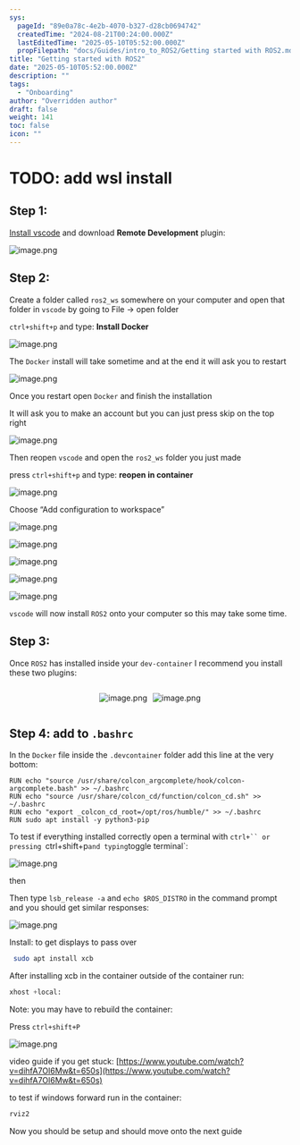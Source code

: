 ```yaml
---
sys:
  pageId: "89e0a78c-4e2b-4070-b327-d28cb0694742"
  createdTime: "2024-08-21T00:24:00.000Z"
  lastEditedTime: "2025-05-10T05:52:00.000Z"
  propFilepath: "docs/Guides/intro_to_ROS2/Getting started with ROS2.md"
title: "Getting started with ROS2"
date: "2025-05-10T05:52:00.000Z"
description: ""
tags:
  - "Onboarding"
author: "Overridden author"
draft: false
weight: 141
toc: false
icon: ""
---
```


# TODO: add wsl install

## Step 1:

[Install vscode](https://code.visualstudio.com/download) and download **Remote Development** plugin:

![image.png](https://prod-files-secure.s3.us-west-2.amazonaws.com/d518164a-d88e-44d1-a4ee-3adb3bd8bce0/efb52993-1881-4a40-b95e-6f020334f022/image.png?X-Amz-Algorithm=AWS4-HMAC-SHA256&X-Amz-Content-Sha256=UNSIGNED-PAYLOAD&X-Amz-Credential=ASIAZI2LB466WIU7RIRQ%2F20250630%2Fus-west-2%2Fs3%2Faws4_request&X-Amz-Date=20250630T100953Z&X-Amz-Expires=3600&X-Amz-Security-Token=IQoJb3JpZ2luX2VjEMH%2F%2F%2F%2F%2F%2F%2F%2F%2F%2FwEaCXVzLXdlc3QtMiJHMEUCIQCgDqndsHtBoAkuFik7gp2RNLQ9%2FzOQ8cLDR6UyfkMlTwIgXmWoIXj3J0fLi5z1f6jTyTgoUzzRo0O5W%2FRCAS1h40YqiAQIuv%2F%2F%2F%2F%2F%2F%2F%2F%2F%2FARAAGgw2Mzc0MjMxODM4MDUiDDV%2FKrLTJVHCsRMQ2yrcAyW0wOS25A6gL%2F5kcfdZzAMYhzV7sSvK6On1B0PSo6rThZlqypVnR2gY8pZkKdwjCgQyvstpoicHEtmb7%2B%2Fjhc4BhAwl2l8He3g08NEqd%2FWBHw6AHuCZ5OBvCy%2F8lULBpUVS5iLwIxAxqChIvltgpwA67zXqT0RCO6Kwpy3N9sXN4QhhYpBD8Ugx8erGL2etgSTlvkeIW5kyE7rGHUC5ZldlZgMM6%2BBz8atjikSBLvNMVh7G7i%2FJl%2BsO4f3TM9CFhJPKWT4crPTs7cEl4ug2bo5a1s6igGVLBaq0fKlyu7COYlVNCP0fvr19ZF2K%2Fz61UWBBZZsjzWFu2onPhc95p8NXoAO7Gm5W9P8gEuOdwWo9GURAtmgAXUGV%2FgNyLOpw4kW1z8wd%2FCzGs8QBufLQ67tj3jxQWupZKp8sgrE4WUJK%2Bvo8bPOO%2FpMc5aRwq4rUs1ZkK5y0KccWmMhGuAwp7osPBCzq5yuDkVrYcFBNMvBAVISPC0AZqXdOF6hmSD2Ay%2FuWZVX%2BAla05LgpJStkso6iy8w7oUSPHgpz6vPc2Zct9HEmnO2FO3nuq3yDkqzrn6NpMiCEqlyEwMLnUPOiEe5jb%2Fnz8UvFkF4cSg60tNsu%2FmJXjPOD2JymhqWxMOiiicMGOqUBlNcceuyCsja%2F%2Bc51a7mTqjFJECWW1dINNS6HR%2B9HZDRGtFRnF3LsZSs%2Bptk8YSH%2BN6zk2ydqENgXnTV9qOBwl02dJkFW0nKtevZCaZzPWCqFVoLkdBIKQ%2BZO4rJH1TMab1ih22RjCQKu4pjAeOIxTA57vULlz6sbvaEqvKw1wXUzSdeEwhw8P5lL%2Bcn2nj90%2FNYkHHLuQzqcI3FFXkGHbSJ%2BKsBm&X-Amz-Signature=f5b67857d2398d7d0c2144b45edd5e310bf962399db18185144060c22b36491c&X-Amz-SignedHeaders=host&x-amz-checksum-mode=ENABLED&x-id=GetObject)

## Step 2:

Create a folder called `ros2_ws` somewhere on your computer and open that folder in `vscode` by going to File → open folder 

`ctrl+shift+p` and type: **Install Docker**

![image.png](https://prod-files-secure.s3.us-west-2.amazonaws.com/d518164a-d88e-44d1-a4ee-3adb3bd8bce0/2269dc0e-1cd5-47ff-bceb-c04ad9b2eab0/image.png?X-Amz-Algorithm=AWS4-HMAC-SHA256&X-Amz-Content-Sha256=UNSIGNED-PAYLOAD&X-Amz-Credential=ASIAZI2LB466WIU7RIRQ%2F20250630%2Fus-west-2%2Fs3%2Faws4_request&X-Amz-Date=20250630T100953Z&X-Amz-Expires=3600&X-Amz-Security-Token=IQoJb3JpZ2luX2VjEMH%2F%2F%2F%2F%2F%2F%2F%2F%2F%2FwEaCXVzLXdlc3QtMiJHMEUCIQCgDqndsHtBoAkuFik7gp2RNLQ9%2FzOQ8cLDR6UyfkMlTwIgXmWoIXj3J0fLi5z1f6jTyTgoUzzRo0O5W%2FRCAS1h40YqiAQIuv%2F%2F%2F%2F%2F%2F%2F%2F%2F%2FARAAGgw2Mzc0MjMxODM4MDUiDDV%2FKrLTJVHCsRMQ2yrcAyW0wOS25A6gL%2F5kcfdZzAMYhzV7sSvK6On1B0PSo6rThZlqypVnR2gY8pZkKdwjCgQyvstpoicHEtmb7%2B%2Fjhc4BhAwl2l8He3g08NEqd%2FWBHw6AHuCZ5OBvCy%2F8lULBpUVS5iLwIxAxqChIvltgpwA67zXqT0RCO6Kwpy3N9sXN4QhhYpBD8Ugx8erGL2etgSTlvkeIW5kyE7rGHUC5ZldlZgMM6%2BBz8atjikSBLvNMVh7G7i%2FJl%2BsO4f3TM9CFhJPKWT4crPTs7cEl4ug2bo5a1s6igGVLBaq0fKlyu7COYlVNCP0fvr19ZF2K%2Fz61UWBBZZsjzWFu2onPhc95p8NXoAO7Gm5W9P8gEuOdwWo9GURAtmgAXUGV%2FgNyLOpw4kW1z8wd%2FCzGs8QBufLQ67tj3jxQWupZKp8sgrE4WUJK%2Bvo8bPOO%2FpMc5aRwq4rUs1ZkK5y0KccWmMhGuAwp7osPBCzq5yuDkVrYcFBNMvBAVISPC0AZqXdOF6hmSD2Ay%2FuWZVX%2BAla05LgpJStkso6iy8w7oUSPHgpz6vPc2Zct9HEmnO2FO3nuq3yDkqzrn6NpMiCEqlyEwMLnUPOiEe5jb%2Fnz8UvFkF4cSg60tNsu%2FmJXjPOD2JymhqWxMOiiicMGOqUBlNcceuyCsja%2F%2Bc51a7mTqjFJECWW1dINNS6HR%2B9HZDRGtFRnF3LsZSs%2Bptk8YSH%2BN6zk2ydqENgXnTV9qOBwl02dJkFW0nKtevZCaZzPWCqFVoLkdBIKQ%2BZO4rJH1TMab1ih22RjCQKu4pjAeOIxTA57vULlz6sbvaEqvKw1wXUzSdeEwhw8P5lL%2Bcn2nj90%2FNYkHHLuQzqcI3FFXkGHbSJ%2BKsBm&X-Amz-Signature=48dd7d27740ab7fec6cd2b56d4418f65d74c191c9c0fb946bb48b63141a21d06&X-Amz-SignedHeaders=host&x-amz-checksum-mode=ENABLED&x-id=GetObject)

The `Docker` install will take sometime and at the end it will ask you to restart

![image.png](https://prod-files-secure.s3.us-west-2.amazonaws.com/d518164a-d88e-44d1-a4ee-3adb3bd8bce0/ed233f78-be33-4b1f-b89c-9c346c0e961e/image.png?X-Amz-Algorithm=AWS4-HMAC-SHA256&X-Amz-Content-Sha256=UNSIGNED-PAYLOAD&X-Amz-Credential=ASIAZI2LB466WIU7RIRQ%2F20250630%2Fus-west-2%2Fs3%2Faws4_request&X-Amz-Date=20250630T100953Z&X-Amz-Expires=3600&X-Amz-Security-Token=IQoJb3JpZ2luX2VjEMH%2F%2F%2F%2F%2F%2F%2F%2F%2F%2FwEaCXVzLXdlc3QtMiJHMEUCIQCgDqndsHtBoAkuFik7gp2RNLQ9%2FzOQ8cLDR6UyfkMlTwIgXmWoIXj3J0fLi5z1f6jTyTgoUzzRo0O5W%2FRCAS1h40YqiAQIuv%2F%2F%2F%2F%2F%2F%2F%2F%2F%2FARAAGgw2Mzc0MjMxODM4MDUiDDV%2FKrLTJVHCsRMQ2yrcAyW0wOS25A6gL%2F5kcfdZzAMYhzV7sSvK6On1B0PSo6rThZlqypVnR2gY8pZkKdwjCgQyvstpoicHEtmb7%2B%2Fjhc4BhAwl2l8He3g08NEqd%2FWBHw6AHuCZ5OBvCy%2F8lULBpUVS5iLwIxAxqChIvltgpwA67zXqT0RCO6Kwpy3N9sXN4QhhYpBD8Ugx8erGL2etgSTlvkeIW5kyE7rGHUC5ZldlZgMM6%2BBz8atjikSBLvNMVh7G7i%2FJl%2BsO4f3TM9CFhJPKWT4crPTs7cEl4ug2bo5a1s6igGVLBaq0fKlyu7COYlVNCP0fvr19ZF2K%2Fz61UWBBZZsjzWFu2onPhc95p8NXoAO7Gm5W9P8gEuOdwWo9GURAtmgAXUGV%2FgNyLOpw4kW1z8wd%2FCzGs8QBufLQ67tj3jxQWupZKp8sgrE4WUJK%2Bvo8bPOO%2FpMc5aRwq4rUs1ZkK5y0KccWmMhGuAwp7osPBCzq5yuDkVrYcFBNMvBAVISPC0AZqXdOF6hmSD2Ay%2FuWZVX%2BAla05LgpJStkso6iy8w7oUSPHgpz6vPc2Zct9HEmnO2FO3nuq3yDkqzrn6NpMiCEqlyEwMLnUPOiEe5jb%2Fnz8UvFkF4cSg60tNsu%2FmJXjPOD2JymhqWxMOiiicMGOqUBlNcceuyCsja%2F%2Bc51a7mTqjFJECWW1dINNS6HR%2B9HZDRGtFRnF3LsZSs%2Bptk8YSH%2BN6zk2ydqENgXnTV9qOBwl02dJkFW0nKtevZCaZzPWCqFVoLkdBIKQ%2BZO4rJH1TMab1ih22RjCQKu4pjAeOIxTA57vULlz6sbvaEqvKw1wXUzSdeEwhw8P5lL%2Bcn2nj90%2FNYkHHLuQzqcI3FFXkGHbSJ%2BKsBm&X-Amz-Signature=90e5b27491429f1bb78085c33611889eea4f4d00ba77e728f5efc2745dcd63f5&X-Amz-SignedHeaders=host&x-amz-checksum-mode=ENABLED&x-id=GetObject)

Once you restart open `Docker` and finish the installation

It will ask you to make an account but you can just press skip on the top right

![image.png](https://prod-files-secure.s3.us-west-2.amazonaws.com/d518164a-d88e-44d1-a4ee-3adb3bd8bce0/21010ad9-1659-4fd9-9f59-9932a09b2a3d/image.png?X-Amz-Algorithm=AWS4-HMAC-SHA256&X-Amz-Content-Sha256=UNSIGNED-PAYLOAD&X-Amz-Credential=ASIAZI2LB466WIU7RIRQ%2F20250630%2Fus-west-2%2Fs3%2Faws4_request&X-Amz-Date=20250630T100953Z&X-Amz-Expires=3600&X-Amz-Security-Token=IQoJb3JpZ2luX2VjEMH%2F%2F%2F%2F%2F%2F%2F%2F%2F%2FwEaCXVzLXdlc3QtMiJHMEUCIQCgDqndsHtBoAkuFik7gp2RNLQ9%2FzOQ8cLDR6UyfkMlTwIgXmWoIXj3J0fLi5z1f6jTyTgoUzzRo0O5W%2FRCAS1h40YqiAQIuv%2F%2F%2F%2F%2F%2F%2F%2F%2F%2FARAAGgw2Mzc0MjMxODM4MDUiDDV%2FKrLTJVHCsRMQ2yrcAyW0wOS25A6gL%2F5kcfdZzAMYhzV7sSvK6On1B0PSo6rThZlqypVnR2gY8pZkKdwjCgQyvstpoicHEtmb7%2B%2Fjhc4BhAwl2l8He3g08NEqd%2FWBHw6AHuCZ5OBvCy%2F8lULBpUVS5iLwIxAxqChIvltgpwA67zXqT0RCO6Kwpy3N9sXN4QhhYpBD8Ugx8erGL2etgSTlvkeIW5kyE7rGHUC5ZldlZgMM6%2BBz8atjikSBLvNMVh7G7i%2FJl%2BsO4f3TM9CFhJPKWT4crPTs7cEl4ug2bo5a1s6igGVLBaq0fKlyu7COYlVNCP0fvr19ZF2K%2Fz61UWBBZZsjzWFu2onPhc95p8NXoAO7Gm5W9P8gEuOdwWo9GURAtmgAXUGV%2FgNyLOpw4kW1z8wd%2FCzGs8QBufLQ67tj3jxQWupZKp8sgrE4WUJK%2Bvo8bPOO%2FpMc5aRwq4rUs1ZkK5y0KccWmMhGuAwp7osPBCzq5yuDkVrYcFBNMvBAVISPC0AZqXdOF6hmSD2Ay%2FuWZVX%2BAla05LgpJStkso6iy8w7oUSPHgpz6vPc2Zct9HEmnO2FO3nuq3yDkqzrn6NpMiCEqlyEwMLnUPOiEe5jb%2Fnz8UvFkF4cSg60tNsu%2FmJXjPOD2JymhqWxMOiiicMGOqUBlNcceuyCsja%2F%2Bc51a7mTqjFJECWW1dINNS6HR%2B9HZDRGtFRnF3LsZSs%2Bptk8YSH%2BN6zk2ydqENgXnTV9qOBwl02dJkFW0nKtevZCaZzPWCqFVoLkdBIKQ%2BZO4rJH1TMab1ih22RjCQKu4pjAeOIxTA57vULlz6sbvaEqvKw1wXUzSdeEwhw8P5lL%2Bcn2nj90%2FNYkHHLuQzqcI3FFXkGHbSJ%2BKsBm&X-Amz-Signature=09e2ebd7bc71d95c5f61e18829e7ef0b7181ee0cd558ec04d7d778154dd79371&X-Amz-SignedHeaders=host&x-amz-checksum-mode=ENABLED&x-id=GetObject)

Then reopen `vscode` and open the `ros2_ws` folder you just made

press `ctrl+shift+p` and type: **reopen in container**

![image.png](https://prod-files-secure.s3.us-west-2.amazonaws.com/d518164a-d88e-44d1-a4ee-3adb3bd8bce0/4e93b8c2-41ad-488c-8095-c74205196118/image.png?X-Amz-Algorithm=AWS4-HMAC-SHA256&X-Amz-Content-Sha256=UNSIGNED-PAYLOAD&X-Amz-Credential=ASIAZI2LB466WIU7RIRQ%2F20250630%2Fus-west-2%2Fs3%2Faws4_request&X-Amz-Date=20250630T100953Z&X-Amz-Expires=3600&X-Amz-Security-Token=IQoJb3JpZ2luX2VjEMH%2F%2F%2F%2F%2F%2F%2F%2F%2F%2FwEaCXVzLXdlc3QtMiJHMEUCIQCgDqndsHtBoAkuFik7gp2RNLQ9%2FzOQ8cLDR6UyfkMlTwIgXmWoIXj3J0fLi5z1f6jTyTgoUzzRo0O5W%2FRCAS1h40YqiAQIuv%2F%2F%2F%2F%2F%2F%2F%2F%2F%2FARAAGgw2Mzc0MjMxODM4MDUiDDV%2FKrLTJVHCsRMQ2yrcAyW0wOS25A6gL%2F5kcfdZzAMYhzV7sSvK6On1B0PSo6rThZlqypVnR2gY8pZkKdwjCgQyvstpoicHEtmb7%2B%2Fjhc4BhAwl2l8He3g08NEqd%2FWBHw6AHuCZ5OBvCy%2F8lULBpUVS5iLwIxAxqChIvltgpwA67zXqT0RCO6Kwpy3N9sXN4QhhYpBD8Ugx8erGL2etgSTlvkeIW5kyE7rGHUC5ZldlZgMM6%2BBz8atjikSBLvNMVh7G7i%2FJl%2BsO4f3TM9CFhJPKWT4crPTs7cEl4ug2bo5a1s6igGVLBaq0fKlyu7COYlVNCP0fvr19ZF2K%2Fz61UWBBZZsjzWFu2onPhc95p8NXoAO7Gm5W9P8gEuOdwWo9GURAtmgAXUGV%2FgNyLOpw4kW1z8wd%2FCzGs8QBufLQ67tj3jxQWupZKp8sgrE4WUJK%2Bvo8bPOO%2FpMc5aRwq4rUs1ZkK5y0KccWmMhGuAwp7osPBCzq5yuDkVrYcFBNMvBAVISPC0AZqXdOF6hmSD2Ay%2FuWZVX%2BAla05LgpJStkso6iy8w7oUSPHgpz6vPc2Zct9HEmnO2FO3nuq3yDkqzrn6NpMiCEqlyEwMLnUPOiEe5jb%2Fnz8UvFkF4cSg60tNsu%2FmJXjPOD2JymhqWxMOiiicMGOqUBlNcceuyCsja%2F%2Bc51a7mTqjFJECWW1dINNS6HR%2B9HZDRGtFRnF3LsZSs%2Bptk8YSH%2BN6zk2ydqENgXnTV9qOBwl02dJkFW0nKtevZCaZzPWCqFVoLkdBIKQ%2BZO4rJH1TMab1ih22RjCQKu4pjAeOIxTA57vULlz6sbvaEqvKw1wXUzSdeEwhw8P5lL%2Bcn2nj90%2FNYkHHLuQzqcI3FFXkGHbSJ%2BKsBm&X-Amz-Signature=ebb5706f17388fb4b587f399fab774ba95a209715c5bbf1c53cc2805e2b4943d&X-Amz-SignedHeaders=host&x-amz-checksum-mode=ENABLED&x-id=GetObject)

Choose “Add configuration to workspace”

![image.png](https://prod-files-secure.s3.us-west-2.amazonaws.com/d518164a-d88e-44d1-a4ee-3adb3bd8bce0/9560b282-5060-4989-ba37-97e7b2c22476/image.png?X-Amz-Algorithm=AWS4-HMAC-SHA256&X-Amz-Content-Sha256=UNSIGNED-PAYLOAD&X-Amz-Credential=ASIAZI2LB466WIU7RIRQ%2F20250630%2Fus-west-2%2Fs3%2Faws4_request&X-Amz-Date=20250630T100953Z&X-Amz-Expires=3600&X-Amz-Security-Token=IQoJb3JpZ2luX2VjEMH%2F%2F%2F%2F%2F%2F%2F%2F%2F%2FwEaCXVzLXdlc3QtMiJHMEUCIQCgDqndsHtBoAkuFik7gp2RNLQ9%2FzOQ8cLDR6UyfkMlTwIgXmWoIXj3J0fLi5z1f6jTyTgoUzzRo0O5W%2FRCAS1h40YqiAQIuv%2F%2F%2F%2F%2F%2F%2F%2F%2F%2FARAAGgw2Mzc0MjMxODM4MDUiDDV%2FKrLTJVHCsRMQ2yrcAyW0wOS25A6gL%2F5kcfdZzAMYhzV7sSvK6On1B0PSo6rThZlqypVnR2gY8pZkKdwjCgQyvstpoicHEtmb7%2B%2Fjhc4BhAwl2l8He3g08NEqd%2FWBHw6AHuCZ5OBvCy%2F8lULBpUVS5iLwIxAxqChIvltgpwA67zXqT0RCO6Kwpy3N9sXN4QhhYpBD8Ugx8erGL2etgSTlvkeIW5kyE7rGHUC5ZldlZgMM6%2BBz8atjikSBLvNMVh7G7i%2FJl%2BsO4f3TM9CFhJPKWT4crPTs7cEl4ug2bo5a1s6igGVLBaq0fKlyu7COYlVNCP0fvr19ZF2K%2Fz61UWBBZZsjzWFu2onPhc95p8NXoAO7Gm5W9P8gEuOdwWo9GURAtmgAXUGV%2FgNyLOpw4kW1z8wd%2FCzGs8QBufLQ67tj3jxQWupZKp8sgrE4WUJK%2Bvo8bPOO%2FpMc5aRwq4rUs1ZkK5y0KccWmMhGuAwp7osPBCzq5yuDkVrYcFBNMvBAVISPC0AZqXdOF6hmSD2Ay%2FuWZVX%2BAla05LgpJStkso6iy8w7oUSPHgpz6vPc2Zct9HEmnO2FO3nuq3yDkqzrn6NpMiCEqlyEwMLnUPOiEe5jb%2Fnz8UvFkF4cSg60tNsu%2FmJXjPOD2JymhqWxMOiiicMGOqUBlNcceuyCsja%2F%2Bc51a7mTqjFJECWW1dINNS6HR%2B9HZDRGtFRnF3LsZSs%2Bptk8YSH%2BN6zk2ydqENgXnTV9qOBwl02dJkFW0nKtevZCaZzPWCqFVoLkdBIKQ%2BZO4rJH1TMab1ih22RjCQKu4pjAeOIxTA57vULlz6sbvaEqvKw1wXUzSdeEwhw8P5lL%2Bcn2nj90%2FNYkHHLuQzqcI3FFXkGHbSJ%2BKsBm&X-Amz-Signature=4b892ccb976b40c161b4e0f4b87099c0480470b3bc2fbcf9314c1e605b55fb38&X-Amz-SignedHeaders=host&x-amz-checksum-mode=ENABLED&x-id=GetObject)

![image.png](https://prod-files-secure.s3.us-west-2.amazonaws.com/d518164a-d88e-44d1-a4ee-3adb3bd8bce0/2ee63f81-886b-48e8-a553-dc6e5eac99e4/image.png?X-Amz-Algorithm=AWS4-HMAC-SHA256&X-Amz-Content-Sha256=UNSIGNED-PAYLOAD&X-Amz-Credential=ASIAZI2LB466WIU7RIRQ%2F20250630%2Fus-west-2%2Fs3%2Faws4_request&X-Amz-Date=20250630T100953Z&X-Amz-Expires=3600&X-Amz-Security-Token=IQoJb3JpZ2luX2VjEMH%2F%2F%2F%2F%2F%2F%2F%2F%2F%2FwEaCXVzLXdlc3QtMiJHMEUCIQCgDqndsHtBoAkuFik7gp2RNLQ9%2FzOQ8cLDR6UyfkMlTwIgXmWoIXj3J0fLi5z1f6jTyTgoUzzRo0O5W%2FRCAS1h40YqiAQIuv%2F%2F%2F%2F%2F%2F%2F%2F%2F%2FARAAGgw2Mzc0MjMxODM4MDUiDDV%2FKrLTJVHCsRMQ2yrcAyW0wOS25A6gL%2F5kcfdZzAMYhzV7sSvK6On1B0PSo6rThZlqypVnR2gY8pZkKdwjCgQyvstpoicHEtmb7%2B%2Fjhc4BhAwl2l8He3g08NEqd%2FWBHw6AHuCZ5OBvCy%2F8lULBpUVS5iLwIxAxqChIvltgpwA67zXqT0RCO6Kwpy3N9sXN4QhhYpBD8Ugx8erGL2etgSTlvkeIW5kyE7rGHUC5ZldlZgMM6%2BBz8atjikSBLvNMVh7G7i%2FJl%2BsO4f3TM9CFhJPKWT4crPTs7cEl4ug2bo5a1s6igGVLBaq0fKlyu7COYlVNCP0fvr19ZF2K%2Fz61UWBBZZsjzWFu2onPhc95p8NXoAO7Gm5W9P8gEuOdwWo9GURAtmgAXUGV%2FgNyLOpw4kW1z8wd%2FCzGs8QBufLQ67tj3jxQWupZKp8sgrE4WUJK%2Bvo8bPOO%2FpMc5aRwq4rUs1ZkK5y0KccWmMhGuAwp7osPBCzq5yuDkVrYcFBNMvBAVISPC0AZqXdOF6hmSD2Ay%2FuWZVX%2BAla05LgpJStkso6iy8w7oUSPHgpz6vPc2Zct9HEmnO2FO3nuq3yDkqzrn6NpMiCEqlyEwMLnUPOiEe5jb%2Fnz8UvFkF4cSg60tNsu%2FmJXjPOD2JymhqWxMOiiicMGOqUBlNcceuyCsja%2F%2Bc51a7mTqjFJECWW1dINNS6HR%2B9HZDRGtFRnF3LsZSs%2Bptk8YSH%2BN6zk2ydqENgXnTV9qOBwl02dJkFW0nKtevZCaZzPWCqFVoLkdBIKQ%2BZO4rJH1TMab1ih22RjCQKu4pjAeOIxTA57vULlz6sbvaEqvKw1wXUzSdeEwhw8P5lL%2Bcn2nj90%2FNYkHHLuQzqcI3FFXkGHbSJ%2BKsBm&X-Amz-Signature=0f7efb085d42447fc6accaa786a981222cad140050d2e1604301cf2c714e184a&X-Amz-SignedHeaders=host&x-amz-checksum-mode=ENABLED&x-id=GetObject)

![image.png](https://prod-files-secure.s3.us-west-2.amazonaws.com/d518164a-d88e-44d1-a4ee-3adb3bd8bce0/ae1580b2-b048-407e-aed9-b584224a7a04/image.png?X-Amz-Algorithm=AWS4-HMAC-SHA256&X-Amz-Content-Sha256=UNSIGNED-PAYLOAD&X-Amz-Credential=ASIAZI2LB466WIU7RIRQ%2F20250630%2Fus-west-2%2Fs3%2Faws4_request&X-Amz-Date=20250630T100953Z&X-Amz-Expires=3600&X-Amz-Security-Token=IQoJb3JpZ2luX2VjEMH%2F%2F%2F%2F%2F%2F%2F%2F%2F%2FwEaCXVzLXdlc3QtMiJHMEUCIQCgDqndsHtBoAkuFik7gp2RNLQ9%2FzOQ8cLDR6UyfkMlTwIgXmWoIXj3J0fLi5z1f6jTyTgoUzzRo0O5W%2FRCAS1h40YqiAQIuv%2F%2F%2F%2F%2F%2F%2F%2F%2F%2FARAAGgw2Mzc0MjMxODM4MDUiDDV%2FKrLTJVHCsRMQ2yrcAyW0wOS25A6gL%2F5kcfdZzAMYhzV7sSvK6On1B0PSo6rThZlqypVnR2gY8pZkKdwjCgQyvstpoicHEtmb7%2B%2Fjhc4BhAwl2l8He3g08NEqd%2FWBHw6AHuCZ5OBvCy%2F8lULBpUVS5iLwIxAxqChIvltgpwA67zXqT0RCO6Kwpy3N9sXN4QhhYpBD8Ugx8erGL2etgSTlvkeIW5kyE7rGHUC5ZldlZgMM6%2BBz8atjikSBLvNMVh7G7i%2FJl%2BsO4f3TM9CFhJPKWT4crPTs7cEl4ug2bo5a1s6igGVLBaq0fKlyu7COYlVNCP0fvr19ZF2K%2Fz61UWBBZZsjzWFu2onPhc95p8NXoAO7Gm5W9P8gEuOdwWo9GURAtmgAXUGV%2FgNyLOpw4kW1z8wd%2FCzGs8QBufLQ67tj3jxQWupZKp8sgrE4WUJK%2Bvo8bPOO%2FpMc5aRwq4rUs1ZkK5y0KccWmMhGuAwp7osPBCzq5yuDkVrYcFBNMvBAVISPC0AZqXdOF6hmSD2Ay%2FuWZVX%2BAla05LgpJStkso6iy8w7oUSPHgpz6vPc2Zct9HEmnO2FO3nuq3yDkqzrn6NpMiCEqlyEwMLnUPOiEe5jb%2Fnz8UvFkF4cSg60tNsu%2FmJXjPOD2JymhqWxMOiiicMGOqUBlNcceuyCsja%2F%2Bc51a7mTqjFJECWW1dINNS6HR%2B9HZDRGtFRnF3LsZSs%2Bptk8YSH%2BN6zk2ydqENgXnTV9qOBwl02dJkFW0nKtevZCaZzPWCqFVoLkdBIKQ%2BZO4rJH1TMab1ih22RjCQKu4pjAeOIxTA57vULlz6sbvaEqvKw1wXUzSdeEwhw8P5lL%2Bcn2nj90%2FNYkHHLuQzqcI3FFXkGHbSJ%2BKsBm&X-Amz-Signature=e9fd542c37db4f67f5f270f504cfc181165e397176bd5b967a8238a57ce504c3&X-Amz-SignedHeaders=host&x-amz-checksum-mode=ENABLED&x-id=GetObject)

![image.png](https://prod-files-secure.s3.us-west-2.amazonaws.com/d518164a-d88e-44d1-a4ee-3adb3bd8bce0/53255b28-f75e-430f-b9e3-c0ac8577e42b/image.png?X-Amz-Algorithm=AWS4-HMAC-SHA256&X-Amz-Content-Sha256=UNSIGNED-PAYLOAD&X-Amz-Credential=ASIAZI2LB466WIU7RIRQ%2F20250630%2Fus-west-2%2Fs3%2Faws4_request&X-Amz-Date=20250630T100953Z&X-Amz-Expires=3600&X-Amz-Security-Token=IQoJb3JpZ2luX2VjEMH%2F%2F%2F%2F%2F%2F%2F%2F%2F%2FwEaCXVzLXdlc3QtMiJHMEUCIQCgDqndsHtBoAkuFik7gp2RNLQ9%2FzOQ8cLDR6UyfkMlTwIgXmWoIXj3J0fLi5z1f6jTyTgoUzzRo0O5W%2FRCAS1h40YqiAQIuv%2F%2F%2F%2F%2F%2F%2F%2F%2F%2FARAAGgw2Mzc0MjMxODM4MDUiDDV%2FKrLTJVHCsRMQ2yrcAyW0wOS25A6gL%2F5kcfdZzAMYhzV7sSvK6On1B0PSo6rThZlqypVnR2gY8pZkKdwjCgQyvstpoicHEtmb7%2B%2Fjhc4BhAwl2l8He3g08NEqd%2FWBHw6AHuCZ5OBvCy%2F8lULBpUVS5iLwIxAxqChIvltgpwA67zXqT0RCO6Kwpy3N9sXN4QhhYpBD8Ugx8erGL2etgSTlvkeIW5kyE7rGHUC5ZldlZgMM6%2BBz8atjikSBLvNMVh7G7i%2FJl%2BsO4f3TM9CFhJPKWT4crPTs7cEl4ug2bo5a1s6igGVLBaq0fKlyu7COYlVNCP0fvr19ZF2K%2Fz61UWBBZZsjzWFu2onPhc95p8NXoAO7Gm5W9P8gEuOdwWo9GURAtmgAXUGV%2FgNyLOpw4kW1z8wd%2FCzGs8QBufLQ67tj3jxQWupZKp8sgrE4WUJK%2Bvo8bPOO%2FpMc5aRwq4rUs1ZkK5y0KccWmMhGuAwp7osPBCzq5yuDkVrYcFBNMvBAVISPC0AZqXdOF6hmSD2Ay%2FuWZVX%2BAla05LgpJStkso6iy8w7oUSPHgpz6vPc2Zct9HEmnO2FO3nuq3yDkqzrn6NpMiCEqlyEwMLnUPOiEe5jb%2Fnz8UvFkF4cSg60tNsu%2FmJXjPOD2JymhqWxMOiiicMGOqUBlNcceuyCsja%2F%2Bc51a7mTqjFJECWW1dINNS6HR%2B9HZDRGtFRnF3LsZSs%2Bptk8YSH%2BN6zk2ydqENgXnTV9qOBwl02dJkFW0nKtevZCaZzPWCqFVoLkdBIKQ%2BZO4rJH1TMab1ih22RjCQKu4pjAeOIxTA57vULlz6sbvaEqvKw1wXUzSdeEwhw8P5lL%2Bcn2nj90%2FNYkHHLuQzqcI3FFXkGHbSJ%2BKsBm&X-Amz-Signature=21598e89e3b16e4003b00cb0e3385c2f76ec341cd2eeb6f1a6ed4a044fa8f21e&X-Amz-SignedHeaders=host&x-amz-checksum-mode=ENABLED&x-id=GetObject)

![image.png](https://prod-files-secure.s3.us-west-2.amazonaws.com/d518164a-d88e-44d1-a4ee-3adb3bd8bce0/7c562767-5af9-4ffb-97d1-327bcdf4ee00/image.png?X-Amz-Algorithm=AWS4-HMAC-SHA256&X-Amz-Content-Sha256=UNSIGNED-PAYLOAD&X-Amz-Credential=ASIAZI2LB466WIU7RIRQ%2F20250630%2Fus-west-2%2Fs3%2Faws4_request&X-Amz-Date=20250630T100953Z&X-Amz-Expires=3600&X-Amz-Security-Token=IQoJb3JpZ2luX2VjEMH%2F%2F%2F%2F%2F%2F%2F%2F%2F%2FwEaCXVzLXdlc3QtMiJHMEUCIQCgDqndsHtBoAkuFik7gp2RNLQ9%2FzOQ8cLDR6UyfkMlTwIgXmWoIXj3J0fLi5z1f6jTyTgoUzzRo0O5W%2FRCAS1h40YqiAQIuv%2F%2F%2F%2F%2F%2F%2F%2F%2F%2FARAAGgw2Mzc0MjMxODM4MDUiDDV%2FKrLTJVHCsRMQ2yrcAyW0wOS25A6gL%2F5kcfdZzAMYhzV7sSvK6On1B0PSo6rThZlqypVnR2gY8pZkKdwjCgQyvstpoicHEtmb7%2B%2Fjhc4BhAwl2l8He3g08NEqd%2FWBHw6AHuCZ5OBvCy%2F8lULBpUVS5iLwIxAxqChIvltgpwA67zXqT0RCO6Kwpy3N9sXN4QhhYpBD8Ugx8erGL2etgSTlvkeIW5kyE7rGHUC5ZldlZgMM6%2BBz8atjikSBLvNMVh7G7i%2FJl%2BsO4f3TM9CFhJPKWT4crPTs7cEl4ug2bo5a1s6igGVLBaq0fKlyu7COYlVNCP0fvr19ZF2K%2Fz61UWBBZZsjzWFu2onPhc95p8NXoAO7Gm5W9P8gEuOdwWo9GURAtmgAXUGV%2FgNyLOpw4kW1z8wd%2FCzGs8QBufLQ67tj3jxQWupZKp8sgrE4WUJK%2Bvo8bPOO%2FpMc5aRwq4rUs1ZkK5y0KccWmMhGuAwp7osPBCzq5yuDkVrYcFBNMvBAVISPC0AZqXdOF6hmSD2Ay%2FuWZVX%2BAla05LgpJStkso6iy8w7oUSPHgpz6vPc2Zct9HEmnO2FO3nuq3yDkqzrn6NpMiCEqlyEwMLnUPOiEe5jb%2Fnz8UvFkF4cSg60tNsu%2FmJXjPOD2JymhqWxMOiiicMGOqUBlNcceuyCsja%2F%2Bc51a7mTqjFJECWW1dINNS6HR%2B9HZDRGtFRnF3LsZSs%2Bptk8YSH%2BN6zk2ydqENgXnTV9qOBwl02dJkFW0nKtevZCaZzPWCqFVoLkdBIKQ%2BZO4rJH1TMab1ih22RjCQKu4pjAeOIxTA57vULlz6sbvaEqvKw1wXUzSdeEwhw8P5lL%2Bcn2nj90%2FNYkHHLuQzqcI3FFXkGHbSJ%2BKsBm&X-Amz-Signature=d216f84bcae1f1ff969a7cbe9d5e564acb722eaa01f6e7a9c825bf10a114ee98&X-Amz-SignedHeaders=host&x-amz-checksum-mode=ENABLED&x-id=GetObject)

`vscode` will now install `ROS2` onto your computer so this may take some time.

## Step 3:

Once `ROS2` has installed inside your `dev-container` I recommend you install these two plugins:

<div style="display: flex;flex-direction: row; column-gap:10px; max-width: 630px;justify-content: center;">
<div>

![image.png](https://prod-files-secure.s3.us-west-2.amazonaws.com/d518164a-d88e-44d1-a4ee-3adb3bd8bce0/3fc3d550-5a54-4ba1-ba6b-faa01cdb7369/image.png?X-Amz-Algorithm=AWS4-HMAC-SHA256&X-Amz-Content-Sha256=UNSIGNED-PAYLOAD&X-Amz-Credential=ASIAZI2LB4663OIHGMEI%2F20250630%2Fus-west-2%2Fs3%2Faws4_request&X-Amz-Date=20250630T100955Z&X-Amz-Expires=3600&X-Amz-Security-Token=IQoJb3JpZ2luX2VjEMH%2F%2F%2F%2F%2F%2F%2F%2F%2F%2FwEaCXVzLXdlc3QtMiJHMEUCIEUxf5j41ZHi%2BWdnpQCJAvOMbCVNK7DWFqikgQZCWqZ0AiEA7U2Sor%2FDgckwvXEXvWpuCG2cAHrEewMOKjtgxkQToc4qiAQIuv%2F%2F%2F%2F%2F%2F%2F%2F%2F%2FARAAGgw2Mzc0MjMxODM4MDUiDJLjKYGRTQ%2F0dtsa7ircA54qQMUxujnq9OZDN82AGD%2FBhydUbdokU3%2FdkUomWoQBcxMpTu29NbOVdjPpfDBkgNiyd9cfiz3Rv%2BwCwPRuUgy30hrSWVJKjR1pMteN6B3WOMdfspjOPqljEUm9VA32gcnPjN1Q8tK%2BsmfX0oaeTmWdLUCYbozAMqSOwdjPddjwETHlflXjLX%2Bq9ltkl8eCF8suWY5ow7gIwJrODNRsTi7gfyN8JJtXS5LvzG3mR9pDZzPedHn2lSxDW%2BN76UmxCLcssI7K4wVB6QQ2QsElTxWLroZBSWxsCQecCqlexPV5oiiIHuv2FPMRJU0RC%2FXgXyS80p5wEwIxHeQX9mVVHIN8AvoW7HT%2B%2F22imOqpvyC5o1vp0O77Cl49IAWK7tQWpXsR8ps%2Fx4%2F34XElj4wsoN%2FIk7G2lqMCTI%2BUnkKrUpTrJDY3xCWYOxJKv7ybsrnmrfl9ot1s7r0MRO8cOk4kxh1vyw9nwcqf8uxZMpXqTbtsYpDe3ni7bNRq8Tm%2FByKvBQjnx%2F%2B6TcmJc2jdmTdiW0oEwWAE6hvDGhz5f%2BOIKmkwLwYCDNXn6a04MuDhp85SrV2%2FDRjzeGSx2FVfN59hbuWLig5iZeEcfGAD4jd4BVAo1p1xoigzyqElWfduMMmiicMGOqUB5nMhnqhbr5kwbr0d8HQCCEmVTKAh3HfLbZUFEaQEuyjGNvUacIGiSlsOVQnfrqNBV1Z72BK%2FQtBPfORr%2BUld1z7mH%2FgQNo5P8B%2BofFdBigle7oMlgN9oJVZtno67pqYuFdALnvRe%2BfxYcYpORoPFZRxHBtzcp1ToVcIt4wuSosqKeZqVSIyoaerpqoZ4NPYXs3z2fWu1a2krN6xv59YCrE%2BGr7OS&X-Amz-Signature=25ba43bf8fd9a51d7c33d1178c5b113c0fd7f75a4495d823d47ece5b0b68824d&X-Amz-SignedHeaders=host&x-amz-checksum-mode=ENABLED&x-id=GetObject)

</div>
<div>

![image.png](https://prod-files-secure.s3.us-west-2.amazonaws.com/d518164a-d88e-44d1-a4ee-3adb3bd8bce0/d994cc66-13c2-4093-a5a3-f84cf4601a82/image.png?X-Amz-Algorithm=AWS4-HMAC-SHA256&X-Amz-Content-Sha256=UNSIGNED-PAYLOAD&X-Amz-Credential=ASIAZI2LB466YCZN77S7%2F20250630%2Fus-west-2%2Fs3%2Faws4_request&X-Amz-Date=20250630T100955Z&X-Amz-Expires=3600&X-Amz-Security-Token=IQoJb3JpZ2luX2VjEMH%2F%2F%2F%2F%2F%2F%2F%2F%2F%2FwEaCXVzLXdlc3QtMiJIMEYCIQCPyw02sRcF9L7bs%2FPqmj2gpBycwp0KUYCAf4L3R3%2Bc1AIhAIOeWkSQfd2YSEOpSi69Wah7W7fLYdwyhP74wURcG%2BHVKogECLr%2F%2F%2F%2F%2F%2F%2F%2F%2F%2FwEQABoMNjM3NDIzMTgzODA1Igw%2BAi99fIUnF6R8rRkq3ANzU%2BGPkyMJNJ6cW4xYMo%2B6wemgt83LoifY62e%2Fz3svpvchsF3JBCYp4A0LHe2ZcFwUHhmxSsGHXPGFtNagY5B1eJLhmNGZzVGlfIhC9spc%2Beg5UXft%2Fkh1I8qvjaO6TR%2FDx5HnKn36nrWlZU1fymALv0iYFurKWF%2B3AEGh7YHlWqhKyuGCs9KpzgxbfP9Kir%2FtwAfMk4F%2FFi5q7zmx8OZ6n4Oi6Or9j1Gd%2Bql53rjb3uEyMZGv35rT0kjQtgHXYOD0HPPqRMa9p1s0uq%2F1dB%2Bq1rtQnBSIQ5wlpaO53kjQADpebVrC8dl5Ab3Uq2V9CUSAmY7jLGv3RaQgeNEj%2FKFntuUEht721BQ3u3%2FvTlfj0TbP3BuinEdIm9QB9O%2BWpkEIIZq0QdtymPSAGB5%2BgFzGBHKeGD1FYuQ8Rbrfyi4o0Ue%2FOeQrz5ln%2FcAIwJps5ABLomzr%2FBQW3Zr0glKaLa%2BhtsKos05As%2Bz%2FkijVIuflSRJyn%2FXWoEJpfhpt5Pptv9uw%2FzYD%2F5kH49BmtYMq8b3QLA7wugc83ELjgASKc7OVm0mihixI7ZDxy4srzQ5cz5TFKowWCuZL5Sb8n1rpJKbWqQ3BxAiUrZWpoYk5UvLMWL%2F7KO7YVI9DQW0PKzCvoonDBjqkAVl4GUnGj04JqPh%2BdHDxY3Mc0%2BoliSCS321hZ258F7Q%2FC64cHHRGYI4RwwPHlqnFEUXAUTv9B6VhOJE58VsuYLb6Q2Icnvno26FH63z6iHjb3KV3yNiIgG1irE27azT2seJuYivzF3Zj26pNTF1pbG4bNg2TLgNF5xcdT5d27Dgz8rs8IrNZ9z%2FE6dZfgF0la%2B0ot9fCejBfw%2BAzmNkWDDxEoo09&X-Amz-Signature=ea5daab7c8aa68ae9365fcca2e158ebc8a1003092c67232c2d1d32aa1bca0474&X-Amz-SignedHeaders=host&x-amz-checksum-mode=ENABLED&x-id=GetObject)

</div>
</div>

## Step 4: add to `.bashrc`

In the `Docker` file inside the `.devcontainer` folder add this line at the very bottom: 

```docker
RUN echo "source /usr/share/colcon_argcomplete/hook/colcon-argcomplete.bash" >> ~/.bashrc
RUN echo "source /usr/share/colcon_cd/function/colcon_cd.sh" >> ~/.bashrc
RUN echo "export _colcon_cd_root=/opt/ros/humble/" >> ~/.bashrc
RUN sudo apt install -y python3-pip 
```

To test if everything installed correctly open a terminal with `ctrl+`` or pressing `ctrl+shift+p` and typing `toggle terminal`:

![image.png](https://prod-files-secure.s3.us-west-2.amazonaws.com/d518164a-d88e-44d1-a4ee-3adb3bd8bce0/6a4943d8-b04e-4c02-9a58-775f3384d1a5/image.png?X-Amz-Algorithm=AWS4-HMAC-SHA256&X-Amz-Content-Sha256=UNSIGNED-PAYLOAD&X-Amz-Credential=ASIAZI2LB466WIU7RIRQ%2F20250630%2Fus-west-2%2Fs3%2Faws4_request&X-Amz-Date=20250630T100953Z&X-Amz-Expires=3600&X-Amz-Security-Token=IQoJb3JpZ2luX2VjEMH%2F%2F%2F%2F%2F%2F%2F%2F%2F%2FwEaCXVzLXdlc3QtMiJHMEUCIQCgDqndsHtBoAkuFik7gp2RNLQ9%2FzOQ8cLDR6UyfkMlTwIgXmWoIXj3J0fLi5z1f6jTyTgoUzzRo0O5W%2FRCAS1h40YqiAQIuv%2F%2F%2F%2F%2F%2F%2F%2F%2F%2FARAAGgw2Mzc0MjMxODM4MDUiDDV%2FKrLTJVHCsRMQ2yrcAyW0wOS25A6gL%2F5kcfdZzAMYhzV7sSvK6On1B0PSo6rThZlqypVnR2gY8pZkKdwjCgQyvstpoicHEtmb7%2B%2Fjhc4BhAwl2l8He3g08NEqd%2FWBHw6AHuCZ5OBvCy%2F8lULBpUVS5iLwIxAxqChIvltgpwA67zXqT0RCO6Kwpy3N9sXN4QhhYpBD8Ugx8erGL2etgSTlvkeIW5kyE7rGHUC5ZldlZgMM6%2BBz8atjikSBLvNMVh7G7i%2FJl%2BsO4f3TM9CFhJPKWT4crPTs7cEl4ug2bo5a1s6igGVLBaq0fKlyu7COYlVNCP0fvr19ZF2K%2Fz61UWBBZZsjzWFu2onPhc95p8NXoAO7Gm5W9P8gEuOdwWo9GURAtmgAXUGV%2FgNyLOpw4kW1z8wd%2FCzGs8QBufLQ67tj3jxQWupZKp8sgrE4WUJK%2Bvo8bPOO%2FpMc5aRwq4rUs1ZkK5y0KccWmMhGuAwp7osPBCzq5yuDkVrYcFBNMvBAVISPC0AZqXdOF6hmSD2Ay%2FuWZVX%2BAla05LgpJStkso6iy8w7oUSPHgpz6vPc2Zct9HEmnO2FO3nuq3yDkqzrn6NpMiCEqlyEwMLnUPOiEe5jb%2Fnz8UvFkF4cSg60tNsu%2FmJXjPOD2JymhqWxMOiiicMGOqUBlNcceuyCsja%2F%2Bc51a7mTqjFJECWW1dINNS6HR%2B9HZDRGtFRnF3LsZSs%2Bptk8YSH%2BN6zk2ydqENgXnTV9qOBwl02dJkFW0nKtevZCaZzPWCqFVoLkdBIKQ%2BZO4rJH1TMab1ih22RjCQKu4pjAeOIxTA57vULlz6sbvaEqvKw1wXUzSdeEwhw8P5lL%2Bcn2nj90%2FNYkHHLuQzqcI3FFXkGHbSJ%2BKsBm&X-Amz-Signature=12c041f4b76e0d7c2a25abe3ed32675f0fff17fc6de5412cfe4356a44e492a49&X-Amz-SignedHeaders=host&x-amz-checksum-mode=ENABLED&x-id=GetObject)

then 

Then type `lsb_release -a` and `echo $ROS_DISTRO` in the command prompt and you should get similar responses:

![image.png](https://prod-files-secure.s3.us-west-2.amazonaws.com/d518164a-d88e-44d1-a4ee-3adb3bd8bce0/3e635dec-a805-4e85-8b9e-d000e5b71a4e/image.png?X-Amz-Algorithm=AWS4-HMAC-SHA256&X-Amz-Content-Sha256=UNSIGNED-PAYLOAD&X-Amz-Credential=ASIAZI2LB466WIU7RIRQ%2F20250630%2Fus-west-2%2Fs3%2Faws4_request&X-Amz-Date=20250630T100953Z&X-Amz-Expires=3600&X-Amz-Security-Token=IQoJb3JpZ2luX2VjEMH%2F%2F%2F%2F%2F%2F%2F%2F%2F%2FwEaCXVzLXdlc3QtMiJHMEUCIQCgDqndsHtBoAkuFik7gp2RNLQ9%2FzOQ8cLDR6UyfkMlTwIgXmWoIXj3J0fLi5z1f6jTyTgoUzzRo0O5W%2FRCAS1h40YqiAQIuv%2F%2F%2F%2F%2F%2F%2F%2F%2F%2FARAAGgw2Mzc0MjMxODM4MDUiDDV%2FKrLTJVHCsRMQ2yrcAyW0wOS25A6gL%2F5kcfdZzAMYhzV7sSvK6On1B0PSo6rThZlqypVnR2gY8pZkKdwjCgQyvstpoicHEtmb7%2B%2Fjhc4BhAwl2l8He3g08NEqd%2FWBHw6AHuCZ5OBvCy%2F8lULBpUVS5iLwIxAxqChIvltgpwA67zXqT0RCO6Kwpy3N9sXN4QhhYpBD8Ugx8erGL2etgSTlvkeIW5kyE7rGHUC5ZldlZgMM6%2BBz8atjikSBLvNMVh7G7i%2FJl%2BsO4f3TM9CFhJPKWT4crPTs7cEl4ug2bo5a1s6igGVLBaq0fKlyu7COYlVNCP0fvr19ZF2K%2Fz61UWBBZZsjzWFu2onPhc95p8NXoAO7Gm5W9P8gEuOdwWo9GURAtmgAXUGV%2FgNyLOpw4kW1z8wd%2FCzGs8QBufLQ67tj3jxQWupZKp8sgrE4WUJK%2Bvo8bPOO%2FpMc5aRwq4rUs1ZkK5y0KccWmMhGuAwp7osPBCzq5yuDkVrYcFBNMvBAVISPC0AZqXdOF6hmSD2Ay%2FuWZVX%2BAla05LgpJStkso6iy8w7oUSPHgpz6vPc2Zct9HEmnO2FO3nuq3yDkqzrn6NpMiCEqlyEwMLnUPOiEe5jb%2Fnz8UvFkF4cSg60tNsu%2FmJXjPOD2JymhqWxMOiiicMGOqUBlNcceuyCsja%2F%2Bc51a7mTqjFJECWW1dINNS6HR%2B9HZDRGtFRnF3LsZSs%2Bptk8YSH%2BN6zk2ydqENgXnTV9qOBwl02dJkFW0nKtevZCaZzPWCqFVoLkdBIKQ%2BZO4rJH1TMab1ih22RjCQKu4pjAeOIxTA57vULlz6sbvaEqvKw1wXUzSdeEwhw8P5lL%2Bcn2nj90%2FNYkHHLuQzqcI3FFXkGHbSJ%2BKsBm&X-Amz-Signature=9f98c0bd5434cd1785539b4b18a7b7deeab166acb5e5a2a3af4cc67d1b27d008&X-Amz-SignedHeaders=host&x-amz-checksum-mode=ENABLED&x-id=GetObject)

Install:  to get displays to pass over

```bash
 sudo apt install xcb
```

After installing xcb in the container outside of the container run:

```python
xhost +local:
```

Note: you may have to rebuild the container:

Press `ctrl+shift+P`

![image.png](https://prod-files-secure.s3.us-west-2.amazonaws.com/d518164a-d88e-44d1-a4ee-3adb3bd8bce0/6c2be660-2618-4c38-9c26-53554f7a0b7b/image.png?X-Amz-Algorithm=AWS4-HMAC-SHA256&X-Amz-Content-Sha256=UNSIGNED-PAYLOAD&X-Amz-Credential=ASIAZI2LB466WIU7RIRQ%2F20250630%2Fus-west-2%2Fs3%2Faws4_request&X-Amz-Date=20250630T100953Z&X-Amz-Expires=3600&X-Amz-Security-Token=IQoJb3JpZ2luX2VjEMH%2F%2F%2F%2F%2F%2F%2F%2F%2F%2FwEaCXVzLXdlc3QtMiJHMEUCIQCgDqndsHtBoAkuFik7gp2RNLQ9%2FzOQ8cLDR6UyfkMlTwIgXmWoIXj3J0fLi5z1f6jTyTgoUzzRo0O5W%2FRCAS1h40YqiAQIuv%2F%2F%2F%2F%2F%2F%2F%2F%2F%2FARAAGgw2Mzc0MjMxODM4MDUiDDV%2FKrLTJVHCsRMQ2yrcAyW0wOS25A6gL%2F5kcfdZzAMYhzV7sSvK6On1B0PSo6rThZlqypVnR2gY8pZkKdwjCgQyvstpoicHEtmb7%2B%2Fjhc4BhAwl2l8He3g08NEqd%2FWBHw6AHuCZ5OBvCy%2F8lULBpUVS5iLwIxAxqChIvltgpwA67zXqT0RCO6Kwpy3N9sXN4QhhYpBD8Ugx8erGL2etgSTlvkeIW5kyE7rGHUC5ZldlZgMM6%2BBz8atjikSBLvNMVh7G7i%2FJl%2BsO4f3TM9CFhJPKWT4crPTs7cEl4ug2bo5a1s6igGVLBaq0fKlyu7COYlVNCP0fvr19ZF2K%2Fz61UWBBZZsjzWFu2onPhc95p8NXoAO7Gm5W9P8gEuOdwWo9GURAtmgAXUGV%2FgNyLOpw4kW1z8wd%2FCzGs8QBufLQ67tj3jxQWupZKp8sgrE4WUJK%2Bvo8bPOO%2FpMc5aRwq4rUs1ZkK5y0KccWmMhGuAwp7osPBCzq5yuDkVrYcFBNMvBAVISPC0AZqXdOF6hmSD2Ay%2FuWZVX%2BAla05LgpJStkso6iy8w7oUSPHgpz6vPc2Zct9HEmnO2FO3nuq3yDkqzrn6NpMiCEqlyEwMLnUPOiEe5jb%2Fnz8UvFkF4cSg60tNsu%2FmJXjPOD2JymhqWxMOiiicMGOqUBlNcceuyCsja%2F%2Bc51a7mTqjFJECWW1dINNS6HR%2B9HZDRGtFRnF3LsZSs%2Bptk8YSH%2BN6zk2ydqENgXnTV9qOBwl02dJkFW0nKtevZCaZzPWCqFVoLkdBIKQ%2BZO4rJH1TMab1ih22RjCQKu4pjAeOIxTA57vULlz6sbvaEqvKw1wXUzSdeEwhw8P5lL%2Bcn2nj90%2FNYkHHLuQzqcI3FFXkGHbSJ%2BKsBm&X-Amz-Signature=00b36c2a7a37d4a6bdaf880cf9708f55376d228a2fe84a28fecf5baf45f5bbc3&X-Amz-SignedHeaders=host&x-amz-checksum-mode=ENABLED&x-id=GetObject)

video guide if you get stuck: [https://www.youtube.com/watch?v=dihfA7Ol6Mw&t=650s](https://www.youtube.com/watch?v=dihfA7Ol6Mw&t=650s)

to test if windows forward run in the container:

```bash
rviz2
```

Now you should be setup and should move onto the next guide 

